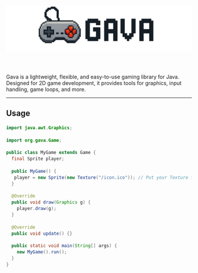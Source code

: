 <h1 align="center">
  <picture>
    <source media="(prefers-color-scheme: dark)" srcset="assets/GavaWhite.png">
    <source media="(prefers-color-scheme: light)" srcset="assets/GavaBlack.png">
    <img alt="Gava" src="assets/GavaBlack.png">
  </picture>
  &nbsp;
</h1>

Gava is a lightweight, flexible, and easy-to-use gaming library for Java. Designed for 2D game development, it provides tools for graphics, input handling, game loops, and more.

---

## Usage

```java
import java.awt.Graphics;

import org.gava.Game;

public class MyGame extends Game {
  final Sprite player;

  public MyGame() {
   player = new Sprite(new Texture("/icon.ico")); // Put your Texture for your Sprite here.
  }

  @Override
  public void draw(Graphics g) {
    player.draw(g);
  }

  @Override
  public void update() {}

  public static void main(String[] args) {
    new MyGame().run();
  }
}
```